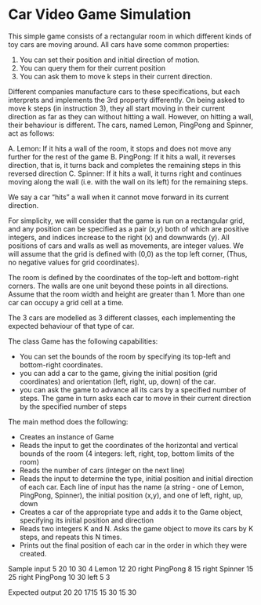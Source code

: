 # Car Video Game Simulation

This simple game consists of a rectangular room in which different kinds of toy cars are moving
around. All cars have some common properties:

1. You can set their position and initial direction of motion.
2. You can query them for their current position
3. You can ask them to move k steps in their current direction.

Different companies manufacture cars to these specifications, but each interprets and
implements the 3rd property differently. On being asked to move k steps (in instruction 3), they
all start moving in their current direction as far as they can without hitting a wall. However, on
hitting a wall, their behaviour is different. The cars, named Lemon, PingPong and Spinner, act
as follows:

A. Lemon: If it hits a wall of the room, it stops and does not move any further for the rest of
the game
B. PingPong: If it hits a wall, it reverses direction, that is, it turns back and completes the
remaining steps in this reversed direction
C. Spinner: If it hits a wall, it turns right and continues moving along the wall (i.e. with the
wall on its left) for the remaining steps.

We say a car “hits” a wall when it cannot move forward in its current direction.

For simplicity, we will consider that the game is run on a rectangular grid, and any position can
be specified as a pair (x,y) both of which are positive integers, and indices increase to the right
(x) and downwards (y). All positions of cars and walls as well as movements, are integer values.
We will assume that the grid is defined with (0,0) as the top left corner, (Thus, no negative
values for grid coordinates).

The room is defined by the coordinates of the top-left and bottom-right corners. The walls are
one unit beyond these points in all directions. Assume that the room width and height are
greater than 1. More than one car can occupy a grid cell at a time.

The 3 cars are modelled as 3 different classes, each implementing the expected behaviour of
that type of car.

The class Game has the following capabilities:
- You can set the bounds of the room by specifying its top-left and bottom-right
coordinates.
- you can add a car to the game, giving the initial position (grid coordinates) and
orientation (left, right, up, down) of the car.
- you can ask the game to advance all its cars by a specified number of steps. The game
in turn asks each car to move in their current direction by the specified number of steps

The main method does the following:
- Creates an instance of Game
- Reads the input to get the coordinates of the horizontal and vertical bounds of the room
(4 integers: left, right, top, bottom limits of the room)
- Reads the number of cars (integer on the next line)
- Reads the input to determine the type, initial position and initial direction of each car.
Each line of input has the name (a string - one of Lemon, PingPong, Spinner), the initial
position (x,y), and one of left, right, up, down
- Creates a car of the appropriate type and adds it to the Game object, specifying its initial
position and direction
- Reads two integers K and N. Asks the game object to move its cars by K steps, and
repeats this N times.
- Prints out the final position of each car in the order in which they were created. 


Sample input
5 20 10 30
4
Lemon 12 20 right
PingPong 8 15 right
Spinner 15 25 right
PingPong 10 30 left
5 3

Expected output
20 20
1715
15 30
15 30
